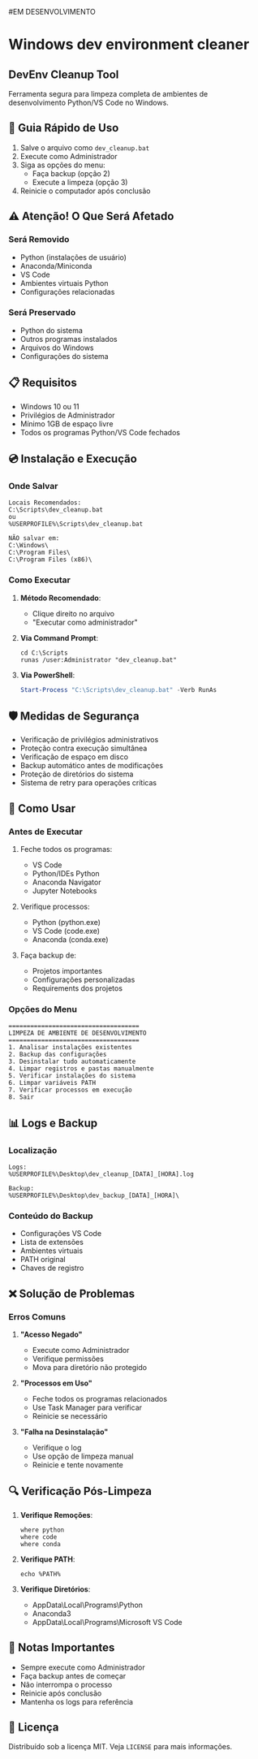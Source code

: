 #EM DESENVOLVIMENTO

# Windows dev environment cleaner
## DevEnv Cleanup Tool

Ferramenta segura para limpeza completa de ambientes de desenvolvimento Python/VS Code no Windows.

## 📌 Guia Rápido de Uso

1. Salve o arquivo como `dev_cleanup.bat`
2. Execute como Administrador
3. Siga as opções do menu:
   - Faça backup (opção 2)
   - Execute a limpeza (opção 3)
4. Reinicie o computador após conclusão

## ⚠️ Atenção! O Que Será Afetado

### Será Removido
- Python (instalações de usuário)
- Anaconda/Miniconda
- VS Code
- Ambientes virtuais Python
- Configurações relacionadas

### Será Preservado
- Python do sistema
- Outros programas instalados
- Arquivos do Windows
- Configurações do sistema

## 📋 Requisitos

- Windows 10 ou 11
- Privilégios de Administrador
- Mínimo 1GB de espaço livre
- Todos os programas Python/VS Code fechados

## 💿 Instalação e Execução

### Onde Salvar
```
Locais Recomendados:
C:\Scripts\dev_cleanup.bat
ou
%USERPROFILE%\Scripts\dev_cleanup.bat

NÃO salvar em:
C:\Windows\
C:\Program Files\
C:\Program Files (x86)\
```

### Como Executar
1. **Método Recomendado**:
   - Clique direito no arquivo
   - "Executar como administrador"

2. **Via Command Prompt**:
   ```batch
   cd C:\Scripts
   runas /user:Administrator "dev_cleanup.bat"
   ```

3. **Via PowerShell**:
   ```powershell
   Start-Process "C:\Scripts\dev_cleanup.bat" -Verb RunAs
   ```

## 🛡️ Medidas de Segurança

- Verificação de privilégios administrativos
- Proteção contra execução simultânea
- Verificação de espaço em disco
- Backup automático antes de modificações
- Proteção de diretórios do sistema
- Sistema de retry para operações críticas

## 🔄 Como Usar

### Antes de Executar
1. Feche todos os programas:
   - VS Code
   - Python/IDEs Python
   - Anaconda Navigator
   - Jupyter Notebooks

2. Verifique processos:
   - Python (python.exe)
   - VS Code (code.exe)
   - Anaconda (conda.exe)

3. Faça backup de:
   - Projetos importantes
   - Configurações personalizadas
   - Requirements dos projetos

### Opções do Menu
```
====================================
LIMPEZA DE AMBIENTE DE DESENVOLVIMENTO
====================================
1. Analisar instalações existentes
2. Backup das configurações
3. Desinstalar tudo automaticamente
4. Limpar registros e pastas manualmente
5. Verificar instalações do sistema
6. Limpar variáveis PATH
7. Verificar processos em execução
8. Sair
```

## 📊 Logs e Backup

### Localização
```
Logs:
%USERPROFILE%\Desktop\dev_cleanup_[DATA]_[HORA].log

Backup:
%USERPROFILE%\Desktop\dev_backup_[DATA]_[HORA]\
```

### Conteúdo do Backup
- Configurações VS Code
- Lista de extensões
- Ambientes virtuais
- PATH original
- Chaves de registro

## ❌ Solução de Problemas

### Erros Comuns

1. **"Acesso Negado"**
   - Execute como Administrador
   - Verifique permissões
   - Mova para diretório não protegido

2. **"Processos em Uso"**
   - Feche todos os programas relacionados
   - Use Task Manager para verificar
   - Reinicie se necessário

3. **"Falha na Desinstalação"**
   - Verifique o log
   - Use opção de limpeza manual
   - Reinicie e tente novamente

## 🔍 Verificação Pós-Limpeza

1. **Verifique Remoções**:
   ```batch
   where python
   where code
   where conda
   ```

2. **Verifique PATH**:
   ```batch
   echo %PATH%
   ```

3. **Verifique Diretórios**:
   - AppData\Local\Programs\Python
   - Anaconda3
   - AppData\Local\Programs\Microsoft VS Code

## 📝 Notas Importantes

- Sempre execute como Administrador
- Faça backup antes de começar
- Não interrompa o processo
- Reinicie após conclusão
- Mantenha os logs para referência

## 📄 Licença

Distribuído sob a licença MIT. Veja `LICENSE` para mais informações.
